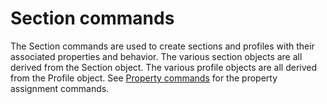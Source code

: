 # Section commands

The Section commands are used to create sections and profiles with their associated properties and behavior. The various section objects are all derived from the Section object. The various profile objects are all derived from the Profile object. See [Property commands](https://help.3ds.com/2022/english/DSSIMULIA_Established/SIMACAEKERRefMap/simaker-m-PtoPyc-sb.htm?ContextScope=all) for the property assignment commands.